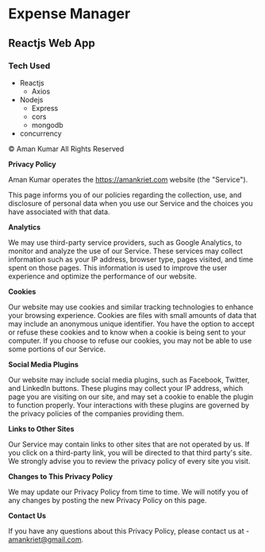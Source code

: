 # Expense Manager

## Reactjs Web App

### Tech Used

- Reactjs
  - Axios
- Nodejs
  - Express
  - cors
  - mongodb
- concurrency

© Aman Kumar
All Rights Reserved

**Privacy Policy**

Aman Kumar operates the https://amankriet.com website (the "Service").

This page informs you of our policies regarding the collection, use, and disclosure of personal data when you use our Service and the choices you have associated with that data.

**Analytics**

We may use third-party service providers, such as Google Analytics, to monitor and analyze the use of our Service. These services may collect information such as your IP address, browser type, pages visited, and time spent on those pages. This information is used to improve the user experience and optimize the performance of our website.

**Cookies**

Our website may use cookies and similar tracking technologies to enhance your browsing experience. Cookies are files with small amounts of data that may include an anonymous unique identifier. You have the option to accept or refuse these cookies and to know when a cookie is being sent to your computer. If you choose to refuse our cookies, you may not be able to use some portions of our Service.

**Social Media Plugins**

Our website may include social media plugins, such as Facebook, Twitter, and LinkedIn buttons. These plugins may collect your IP address, which page you are visiting on our site, and may set a cookie to enable the plugin to function properly. Your interactions with these plugins are governed by the privacy policies of the companies providing them.

**Links to Other Sites**

Our Service may contain links to other sites that are not operated by us. If you click on a third-party link, you will be directed to that third party's site. We strongly advise you to review the privacy policy of every site you visit.

**Changes to This Privacy Policy**

We may update our Privacy Policy from time to time. We will notify you of any changes by posting the new Privacy Policy on this page.

**Contact Us**

If you have any questions about this Privacy Policy, please contact us at - amankriet@gmail.com.
